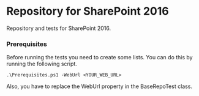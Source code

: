 # Repository for SharePoint 2016

Repository and tests for SharePoint 2016.

### Prerequisites

Before running the tests you need to create some lists. You can do this by running the following script.

```
.\Prerequisites.ps1 -WebUrl <YOUR_WEB_URL>
```

Also, you have to replace the WebUrl property in the BaseRepoTest class.